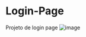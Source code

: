 # Login-Page
Projeto de login page
![image](https://github.com/LannaxSousa/Login-Page/assets/108642985/a6a982dc-e9a1-4582-9e52-7610dacb1fb3)
